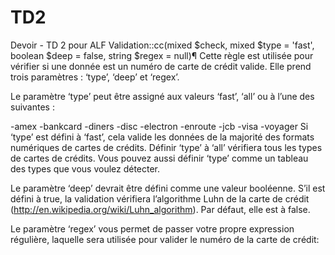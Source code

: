 # TD2
Devoir - TD 2 pour ALF
  Validation::cc(mixed $check, mixed $type = 'fast', boolean $deep = false, string $regex = null)¶
Cette règle est utilisée pour vérifier si une donnée est un numéro de carte de crédit valide. Elle prend trois paramètres : ‘type’, ‘deep’ et ‘regex’.

Le paramètre ‘type’ peut être assigné aux valeurs ‘fast’, ‘all’ ou à l’une des suivantes :

-amex
-bankcard
-diners
-disc
-electron
-enroute
-jcb
-visa
-voyager
  Si ‘type’ est défini à ‘fast’, cela valide les données de la majorité des formats numériques de cartes de crédits. Définir ‘type’ à ‘all’ vérifiera tous les types de cartes de crédits. Vous pouvez aussi définir ‘type’ comme un tableau des types que vous voulez détecter.

  Le paramètre ‘deep’ devrait être défini comme une valeur booléenne. S’il est défini à true, la validation vérifiera l’algorithme Luhn de la carte de crédit (http://en.wikipedia.org/wiki/Luhn_algorithm). Par défaut, elle est à false.

  Le paramètre ‘regex’ vous permet de passer votre propre expression régulière, laquelle sera utilisée pour valider le numéro de la carte de crédit:
